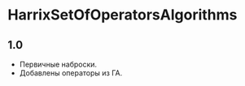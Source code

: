 HarrixSetOfOperatorsAlgorithms
==============================

1.0
---
 * Первичные наброски.
 * Добавлены операторы из ГА.